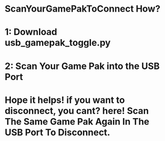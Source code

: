 # ScanYourGamePakToConnect How?
# 1: Download usb_gamepak_toggle.py
# 2: Scan Your Game Pak into the USB Port
# Hope it helps! if you want to disconnect, you cant? here! Scan The Same Game Pak Again In The USB Port To Disconnect.
